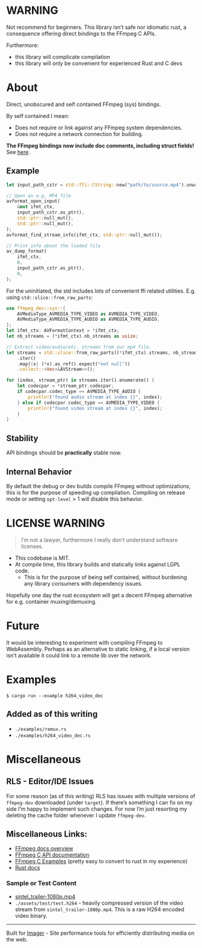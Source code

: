 # WARNING

Not recommend for beginners. This library isn’t safe nor idiomatic rust, a consequence offering direct bindings to the FFmpeg C APIs. 

Furthermore:

* this library will complicate compilation
* this library will only be convenient for experienced Rust and C devs

# About
Direct, unobscured and self contained FFmpeg (sys) bindings.

By self contained I mean:
* Does not require or link against any FFmpeg system dependencies.
* Does not require a network connection for building.

**The FFmpeg bindings now include doc comments, including struct fields!** See [here](https://docs.rs/ffmpeg-dev/0.2.2/ffmpeg_dev/sys/avcodec/struct.AVCodec.html).

## Example

```rust
let input_path_cstr = std::ffi::CString::new("path/to/source.mp4").unwrap();

// Open an e.g. MP4 file
avformat_open_input(
    &mut ifmt_ctx,
    input_path_cstr.as_ptr(),
    std::ptr::null_mut(),
    std::ptr::null_mut(),
);
avformat_find_stream_info(ifmt_ctx, std::ptr::null_mut());

// Print info about the loaded file
av_dump_format(
    ifmt_ctx,
    0,
    input_path_cstr.as_ptr(),
    0,
);
```

For the uninitiated, the std includes lots of convenient ffi related utilities. E.g. using `std::slice::from_raw_parts`:
```rust
use ffmpeg_dev::sys::{
    AVMediaType_AVMEDIA_TYPE_VIDEO as AVMEDIA_TYPE_VIDEO,
    AVMediaType_AVMEDIA_TYPE_AUDIO as AVMEDIA_TYPE_AUDIO,
};
let ifmt_ctx: AVFormatContext = *ifmt_ctx;
let nb_streams = (*ifmt_ctx).nb_streams as usize;

// Extract video/audio/etc. streams from our mp4 file.
let streams = std::slice::from_raw_parts((*ifmt_ctx).streams, nb_streams)
    .iter()
    .map(|x| (*x).as_ref().expect("not null"))
    .collect::<Vec<&AVStream>>();

for (index, stream_ptr) in streams.iter().enumerate() {
    let codecpar = *stream_ptr.codecpar;
    if codecpar.codec_type == AVMEDIA_TYPE_AUDIO {
        println!("found audio stream at index {}", index);
    } else if codecpar.codec_type == AVMEDIA_TYPE_VIDEO {
        println!("found video stream at index {}", index);
    }
}
```

## Stability
API bindings should be **practically** stable now.

## Internal Behavior

By default the debug or dev builds compile FFmpeg without optimizations, this is for the purpose of speeding up compilation. Compiling on release mode or setting `opt-level` > 1 will disable this behavior.

# LICENSE WARNING
> I’m not a lawyer, furthermore I really don’t understand software licenses.
* This codebase is MIT.
* At compile time, this library builds and statically links against LGPL code.
    * This is for the purpose of being self contained, without burdening any library consumers with dependency issues.

Hopefully one day the rust ecosystem will get a decent FFmpeg alternative for e.g. container muxing/demuxing.

# Future
It would be interesting to experiment with compiling FFmpeg to WebAssembly. Perhaps as an alternative to static linking, if a local version isn’t available it could link to a remote lib over the network.

# Examples

```shell
$ cargo run --example h264_video_dec
```

## Added as of this writing
* `./examples/remux.rs`
* `./examples/h264_video_dec.rs`

# Miscellaneous

## RLS - Editor/IDE Issues

For some reason (as of this writing) RLS has issues with multiple versions of `ffmpeg-dev` downloaded (under `target`). If there’s something I can fix on my side I’m happy to implement such changes. For now I’m just resorting my deleting the cache folder whenever I update `ffmpeg-dev`.

## Miscellaneous Links:
* [FFmpeg docs overview](https://ffmpeg.org/documentation.html)
* [FFmpeg C API documentation](https://ffmpeg.org/doxygen/trunk/index.html)
* [FFmpeg C Examples](https://github.com/FFmpeg/FFmpeg/tree/master/doc/examples) (pretty easy to convert to rust in my experience)
* [Rust docs](https://docs.rs/ffmpeg-dev)

### Sample or Test Content

* [sintel_trailer-1080p.mp4](https://download.blender.org/durian/trailer/sintel_trailer-1080p.mp4)
* `./assets/test/test.h264` - heavily compressed version of the video stream from `sintel_trailer-1080p.mp4`. This is a raw H264 encoded video binary.

<hr/>

Built for [Imager](https://imager.io) - Site performance tools for efficiently distributing media on the web.
